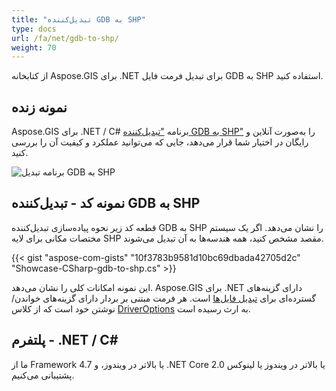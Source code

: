 ```yaml
---
title: "تبدیل‌کننده GDB به SHP"
type: docs
url: /fa/net/gdb-to-shp/
weight: 70
---
```


از کتابخانه Aspose.GIS برای .NET برای تبدیل فرمت فایل GDB به SHP استفاده کنید.

## **نمونه زنده**

Aspose.GIS برای .NET / C# برنامه ["تبدیل‌کننده GDB به SHP"](https://products.aspose.app/gis/conversion/gdb-to-shp) را به‌صورت آنلاین و رایگان در اختیار شما قرار می‌دهد، جایی که می‌توانید عملکرد و کیفیت آن را بررسی کنید.

![برنامه تبدیل GDB به SHP](conversion.png)

## **نمونه کد - تبدیل‌کننده GDB به SHP**

قطعه کد زیر نحوه پیاده‌سازی تبدیل‌کننده GDB به SHP را نشان می‌دهد. اگر یک سیستم مختصات مکانی برای لایه SHP مقصد مشخص کنید، همه هندسه‌ها به آن تبدیل می‌شوند. 

{{< gist "aspose-com-gists" "10f3783b9581d10bc69dbada42705d2c" "Showcase-CSharp-gdb-to-shp.cs" >}}

این نمونه امکانات کلی را نشان می‌دهد. Aspose.GIS برای .NET دارای گزینه‌های گسترده‌ای برای [تبدیل فایل‌ها](https://docs.aspose.com/gis/net/vector-layers/) است. هر فرمت مبتنی بر بردار دارای گزینه‌های خواندن/نوشتن خود است که از کلاس [DriverOptions](https://reference.aspose.com/gis/net/aspose.gis/driveroptions) به ارث رسیده است.

## **پلتفرم - .NET / C#**

ما از Framework 4.7 یا بالاتر در ویندوز، و .NET Core 2.0 یا بالاتر در ویندوز یا لینوکس پشتیبانی می‌کنیم.
